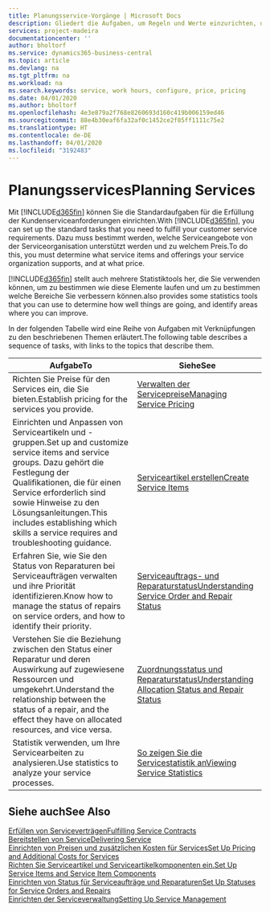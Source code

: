 ```yaml
---
title: Planungsservice-Vorgänge | Microsoft Docs
description: Gliedert die Aufgaben, um Regeln und Werte einzurichten, um Ihre Servicerichtlinien und Arbeitsgänge zu definieren.
services: project-madeira
documentationcenter: ''
author: bholtorf
ms.service: dynamics365-business-central
ms.topic: article
ms.devlang: na
ms.tgt_pltfrm: na
ms.workload: na
ms.search.keywords: service, work hours, configure, price, pricing
ms.date: 04/01/2020
ms.author: bholtorf
ms.openlocfilehash: 4e3e879a2f768e8260693d160c419b006159ed46
ms.sourcegitcommit: 88e4b30eaf6fa32af0c1452ce2f85ff1111c75e2
ms.translationtype: HT
ms.contentlocale: de-DE
ms.lasthandoff: 04/01/2020
ms.locfileid: "3192483"
---
```

# <a name="planning-services"></a><span data-ttu-id="ea14d-103">Planungsservices</span><span class="sxs-lookup"><span data-stu-id="ea14d-103">Planning Services</span></span>
<span data-ttu-id="ea14d-104">Mit [!INCLUDE[d365fin](includes/d365fin_md.md)] können Sie die Standardaufgaben für die Erfüllung der Kundenserviceanforderungen einrichten.</span><span class="sxs-lookup"><span data-stu-id="ea14d-104">With [!INCLUDE[d365fin](includes/d365fin_md.md)], you can set up the standard tasks that you need to fulfill your customer service requirements.</span></span> <span data-ttu-id="ea14d-105">Dazu muss bestimmt werden, welche Serviceangebote von der Serviceorganisation unterstützt werden und zu welchem Preis.</span><span class="sxs-lookup"><span data-stu-id="ea14d-105">To do this, you must determine what service items and offerings your service organization supports, and at what price.</span></span>   

[!INCLUDE[d365fin](includes/d365fin_md.md)] <span data-ttu-id="ea14d-106">stellt auch mehrere Statistiktools her, die Sie verwenden können, um zu bestimmen wie diese Elemente laufen und um zu bestimmen welche Bereiche Sie verbessern können.</span><span class="sxs-lookup"><span data-stu-id="ea14d-106">also provides some statistics tools that you can use to determine how well things are going, and identify areas where you can improve.</span></span>
  
<span data-ttu-id="ea14d-107">In der folgenden Tabelle wird eine Reihe von Aufgaben mit Verknüpfungen zu den beschriebenen Themen erläutert.</span><span class="sxs-lookup"><span data-stu-id="ea14d-107">The following table describes a sequence of tasks, with links to the topics that describe them.</span></span>   
  
|<span data-ttu-id="ea14d-108">**Aufgabe**</span><span class="sxs-lookup"><span data-stu-id="ea14d-108">**To**</span></span>|<span data-ttu-id="ea14d-109">**Siehe**</span><span class="sxs-lookup"><span data-stu-id="ea14d-109">**See**</span></span>|  
|------------|-------------|  
|<span data-ttu-id="ea14d-110">Richten Sie Preise für den Services ein, die Sie bieten.</span><span class="sxs-lookup"><span data-stu-id="ea14d-110">Establish pricing for the services you provide.</span></span>|[<span data-ttu-id="ea14d-111">Verwalten der Servicepreise</span><span class="sxs-lookup"><span data-stu-id="ea14d-111">Managing Service Pricing</span></span>](service-service-price-management.md)|
|<span data-ttu-id="ea14d-112">Einrichten und Anpassen von Serviceartikeln und -gruppen.</span><span class="sxs-lookup"><span data-stu-id="ea14d-112">Set up and customize service items and service groups.</span></span> <span data-ttu-id="ea14d-113">Dazu gehört die Festlegung der Qualifikationen, die für einen Service erforderlich sind sowie Hinweise zu den Lösungsanleitungen.</span><span class="sxs-lookup"><span data-stu-id="ea14d-113">This includes establishing which skills a service requires and troubleshooting guidance.</span></span>| [<span data-ttu-id="ea14d-114">Serviceartikel erstellen</span><span class="sxs-lookup"><span data-stu-id="ea14d-114">Create Service Items</span></span>](service-how-to-create-service-items.md)|  
|<span data-ttu-id="ea14d-115">Erfahren Sie, wie Sie den Status von Reparaturen bei Serviceaufträgen verwalten und ihre Priorität identifizieren.</span><span class="sxs-lookup"><span data-stu-id="ea14d-115">Know how to manage the status of repairs on service orders, and how to identify their priority.</span></span>|[<span data-ttu-id="ea14d-116">Serviceauftrags- und Reparaturstatus</span><span class="sxs-lookup"><span data-stu-id="ea14d-116">Understanding Service Order and Repair Status</span></span>](service-service-order-status-and-repair-status.md)|  
|<span data-ttu-id="ea14d-117">Verstehen Sie die Beziehung zwischen den Status einer Reparatur und deren Auswirkung auf zugewiesene Ressourcen und umgekehrt.</span><span class="sxs-lookup"><span data-stu-id="ea14d-117">Understand the relationship between the status of a repair, and the effect they have on allocated resources, and vice versa.</span></span>|[<span data-ttu-id="ea14d-118">Zuordnungsstatus und Reparaturstatus</span><span class="sxs-lookup"><span data-stu-id="ea14d-118">Understanding Allocation Status and Repair Status</span></span>](service-allocation-status-and-repair-status.md)|  
|<span data-ttu-id="ea14d-119">Statistik verwenden, um Ihre Servicearbeiten zu analysieren.</span><span class="sxs-lookup"><span data-stu-id="ea14d-119">Use statistics to analyze your service processes.</span></span> | [<span data-ttu-id="ea14d-120">So zeigen Sie die Servicestatistik an</span><span class="sxs-lookup"><span data-stu-id="ea14d-120">Viewing Service Statistics</span></span>](service-service-statistics.md) |

## <a name="see-also"></a><span data-ttu-id="ea14d-121">Siehe auch</span><span class="sxs-lookup"><span data-stu-id="ea14d-121">See Also</span></span>
[<span data-ttu-id="ea14d-122">Erfüllen von Serviceverträgen</span><span class="sxs-lookup"><span data-stu-id="ea14d-122">Fulfilling Service Contracts</span></span>](service-fulfill-service-contracts.md)  
[<span data-ttu-id="ea14d-123">Bereitstellen von Service</span><span class="sxs-lookup"><span data-stu-id="ea14d-123">Delivering Service</span></span>](service-deliver-service.md)  
[<span data-ttu-id="ea14d-124">Einrichten von Preisen und zusätzlichen Kosten für Services</span><span class="sxs-lookup"><span data-stu-id="ea14d-124">Set Up Pricing and Additional Costs for Services</span></span>](service-how-setup-service-costs-pricing.md)  
[<span data-ttu-id="ea14d-125">Richten Sie Serviceartikel und Serviceartikelkomponenten ein.</span><span class="sxs-lookup"><span data-stu-id="ea14d-125">Set Up Service Items and Service Item Components</span></span>](service-how-setup-service-items.md)  
[<span data-ttu-id="ea14d-126">Einrichten von Status für Serviceaufträge und Reparaturen</span><span class="sxs-lookup"><span data-stu-id="ea14d-126">Set Up Statuses for Service Orders and Repairs</span></span>](service-order-repair-status.md)  
[<span data-ttu-id="ea14d-127">Einrichten der Serviceverwaltung</span><span class="sxs-lookup"><span data-stu-id="ea14d-127">Setting Up Service Management</span></span>](service-setup-service.md)  
